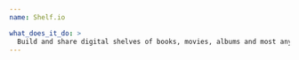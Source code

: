 ```yaml
---
name: Shelf.io

what_does_it_do: >
  Build and share digital shelves of books, movies, albums and most anything on the web.
---
```

